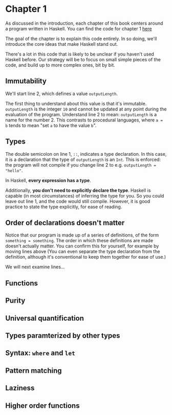 # Chapter 1

As discussed in the introduction, each chapter of this book centers around a program written in Haskell. You can find the code for chapter 1 [here](/app/Chapter1.hs)


The goal of the chapter is to explain this code entirely. In so doing, we'll introduce the core ideas that make Haskell stand out.

There's a lot in this code that is likely to be unclear if you haven't used Haskell before. Our strategy will be to focus on small simple pieces of the code, and build up to more complex ones, bit by bit.

## Immutability

We'll start line 2, which defines a value `outputLength`. 

The first thing to understand about this value is that it's immutable. `outputLength` is the integer `10` and cannot be updated at any point during the evaluation of the program. Understand line 2 to mean: `outputLength` is a name for the number 2. This contrasts to procedural languages, where `a = b` tends to mean "set `a` to have the value `b`".

## Types

The double semicolon on line 1, `::`, indicates a type declaration. In this case, it is a declaration that the type of `outputLength` is an `Int`. This is enforced: the program will not compile if you change line 2 to e.g. `outputLength = "hello"`. 

In Haskell, **every expression has a type**. 


Additionally, **you don't need to explicitly declare the type**. Haskell is capable (in most circumstances) of inferring the type for you. So you could leave out line 1, and the code would still compile.
However, it is good practice to state the type explicitly, for ease of reading.

## Order of declarations doesn't matter

Notice that our program is made up of a series of definitions, of the form `something = something`. The order in which these definitions are made doesn't actually matter. You can confirm this for yourself, for example by moving lines 
    above 
(You can even separate the type declaration from the definition, although it's conventional to keep them together for ease of use.)

We will next examine lines...

## Functions

## Purity

## Universal quantification

## Types paramterized by other types


## Syntax: `where` and `let`

## Pattern matching

## Laziness

## Higher order functions
 